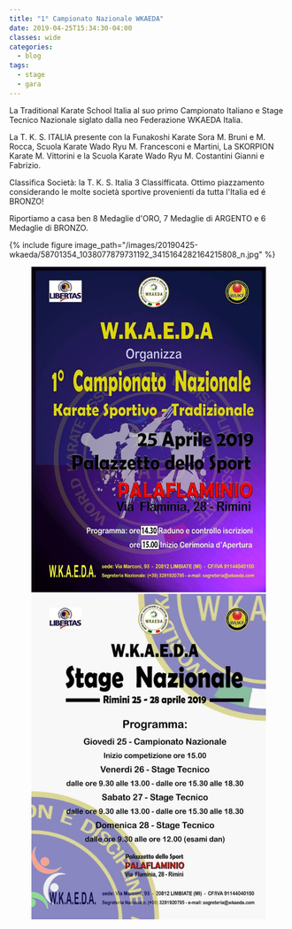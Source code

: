 ```yaml
---
title: "1° Campionato Nazionale WKAEDA"
date: 2019-04-25T15:34:30-04:00
classes: wide
categories:
  - blog
tags:
  - stage
  - gara
---
```


La Traditional Karate School Italia al suo primo Campionato Italiano e Stage Tecnico Nazionale siglato dalla neo Federazione WKAEDA Italia.

La T. K. S. ITALIA presente con la Funakoshi Karate Sora M. Bruni e M. Rocca, Scuola Karate Wado Ryu M. Francesconi e Martini, La SKORPION Karate M. Vittorini e la Scuola Karate Wado Ryu M. Costantini Gianni e Fabrizio.

Classifica Società: la T. K. S. Italia 3 Classifficata. Ottimo piazzamento considerando le molte società sportive provenienti da tutta l'Italia ed é BRONZO!

Riportiamo a casa ben 8 Medaglie d'ORO, 7 Medaglie di ARGENTO e 6 Medaglie di BRONZO.


{% include figure image_path="/images/20190425-wkaeda/58701354_1038077879731192_3415164282164215808_n.jpg" %}

<figure class="half">
    <a href="/images/20190425-wkaeda/56927267_2482041518529270_2644177992804204544_n.jpg"><img src="/images/20190425-wkaeda/56927267_2482041518529270_2644177992804204544_n.jpg"></a>
    <a href="/images/20190425-wkaeda/53792495_10216782984521246_8003760981610070016_n.jpg"><img src="/images/20190425-wkaeda/53792495_10216782984521246_8003760981610070016_n.jpg"></a>
    <figcaption></figcaption>
</figure>
